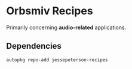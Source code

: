 # Orbsmiv Recipes

Primarily concerning **audio-related** applications.

## Dependencies

```
autopkg repo-add jessepeterson-recipes
```
